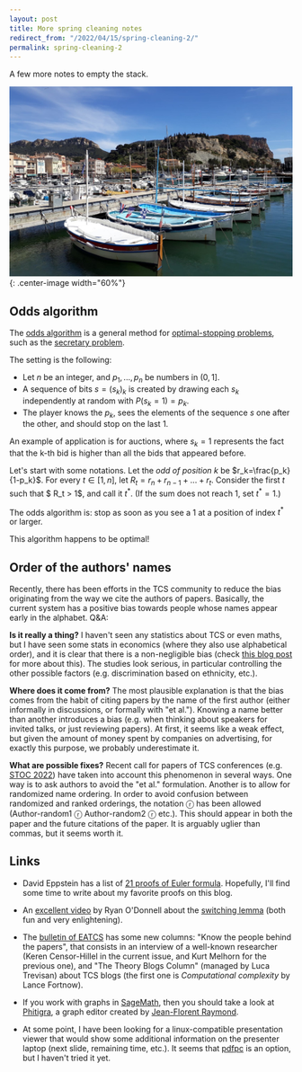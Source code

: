 ```yaml
---
layout: post
title: More spring cleaning notes
redirect_from: "/2022/04/15/spring-cleaning-2/"
permalink: spring-cleaning-2
---
```


A few more notes to empty the stack.

![](../assets/cassis.jpg){: .center-image width="60%"}


## Odds algorithm

The [odds algorithm](https://en.wikipedia.org/wiki/Odds_algorithm) is a 
general method for 
[optimal-stopping problems](https://en.wikipedia.org/wiki/Optimal_stopping), 
such as the [secretary problem](https://en.wikipedia.org/wiki/Secretary_problem).

The setting is the following:

* Let $n$ be an integer, and $p_1,...,p_n$ be numbers in $(0,1]$.
* A sequence of bits $s=(s_k)_k$ is created by drawing each $s_k$ 
independently at random with $P(s_k=1)=p_k$.
* The player knows the $p_k$, sees the elements of the sequence $s$ one 
after the other, and should stop on the last 1. 

An example of application is for auctions, where $s_k=1$ represents the 
fact that the k-th bid is higher than all the bids that appeared before.

Let's start with some notations.
Let the *odd of position $k$* be $r_k=\frac{p_k}{1-p_k}$. 
For every $t\in [1,n]$, let $R_t=r_n + r_{n-1}+...+r_{t}$.
Consider the first $t$ such that $ R_t > 1$, and call it $t^{\ast}$. 
(If the sum does not reach $1$, set $t^\ast=1$.)

The odds algorithm is: stop as soon as you see a 1 at a position of 
index $t^\ast$ or larger.

This algorithm happens to be optimal!

## Order of the authors' names

Recently, there has been efforts in the TCS community to reduce the bias 
originating from the way we cite the authors of papers. Basically, the 
current system has a positive bias towards people whose names appear early in 
the alphabet. Q&A:
 
**Is it really a thing?**
I haven't seen any statistics about TCS or even maths, but I have seen some 
stats in economics (where they also use alphabetical order), and it is 
clear that there is a non-negligible bias (check [this blog post](https://researchonresearch.blog/2018/11/28/theres-lots-in-a-name/) 
for more about this). The studies look serious, in particular controlling 
the other possible factors (e.g. discrimination based on ethnicity, etc.).

**Where does it come from?**
The most plausible explanation is that the bias comes from the habit of citing 
papers by the name of the first author (either informally in discussions, 
or formally with "et al."). Knowing a name better than another introduces 
a bias (e.g. when thinking about speakers for invited talks, or just 
reviewing papers). At first, it seems like a weak effect, but given the 
amount of money spent by companies on advertising, for exactly this purpose, 
we probably underestimate it.

**What are possible fixes?** 
Recent call for papers of TCS conferences 
(e.g. [STOC 2022](http://acm-stoc.org/stoc2022/cfp.html)) have taken into 
account this phenomenon in several ways. One way is to ask authors to avoid 
the "et al." formulation. Another is to allow for randomized name ordering. 
In order to avoid confusion between randomized and ranked orderings, the 
notation ⓡ has been allowed (Author-random1 ⓡ Author-random2 ⓡ etc.). 
This should appear in both the paper and the future citations of the paper. 
It is arguably uglier than commas, but it seems worth it. 

## Links

* David Eppstein has a list of 
[21 proofs of Euler formula](https://www.ics.uci.edu/~eppstein/junkyard/euler/).
Hopefully, I'll find some time to write about my favorite proofs on this blog.

* An [excellent video](https://www.youtube.com/watch?v=ahW96yYmWx0) by Ryan 
O'Donnell about the [switching lemma](https://en.wikipedia.org/wiki/Switching_lemma)
(both fun and very enlightening). 

* The [bulletin of EATCS](http://bulletin.eatcs.org/index.php/beatcs) has 
some new columns: "Know the people behind the papers", that consists in 
an interview of a well-known researcher (Keren Censor-Hillel in the current 
issue, and Kurt Melhorn for the previous one), and "The Theory Blogs Column"
(managed by Luca Trevisan) about TCS blogs (the first one is *Computational 
complexity* by Lance Fortnow).

* If you work with graphs in [SageMath](https://www.sagemath.org/), then 
you should take a look at 
[Phitigra](https://github.com/jfraymond/phitigra/blob/master/README.md), a 
graph editor created by [Jean-Florent Raymond](https://perso.limos.fr/~jfraymon/).

* At some point, I have been looking for a linux-compatible presentation viewer 
that would show some additional information on the presenter laptop (next 
slide, remaining time, etc.). It seems that [pdfpc](https://pdfpc.github.io/) 
is an option, but I haven't tried it yet.

